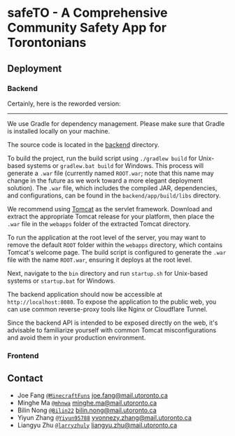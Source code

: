 # safeTO - A Comprehensive Community Safety App for Torontonians

## Deployment

### Backend

Certainly, here is the reworded version:

---

We use Gradle for dependency management. Please make sure that Gradle is installed locally on your machine.

The source code is located in the [backend](backend) directory.

To build the project, run the build script using `./gradlew build` for Unix-based systems or `gradlew.bat build` for Windows. This process will generate a `.war` file (currently named `ROOT.war`; note that this name may change in the future as we work toward a more elegant deployment solution). The `.war` file, which includes the compiled JAR, dependencies, and configurations, can be found in the `backend/app/build/libs` directory.

We recommend using [Tomcat](https://tomcat.apache.org/) as the servlet framework. Download and extract the appropriate Tomcat release for your platform, then place the `.war` file in the `webapps` folder of the extracted Tomcat directory.

To run the application at the root level of the server, you may want to remove the default `ROOT` folder within the `webapps` directory, which contains Tomcat's welcome page. The build script is configured to generate the `.war` file with the name `ROOT.war`, ensuring it deploys at the root level.

Next, navigate to the `bin` directory and run `startup.sh` for Unix-based systems or `startup.bat` for Windows.

The backend application should now be accessible at `http://localhost:8080`. To expose the application to the public web, you can use common reverse-proxy tools like Nginx or Cloudflare Tunnel.

Since the backend API is intended to be exposed directly on the web, it's advisable to familiarize yourself with common Tomcat misconfigurations and avoid them in your production environment.

### Frontend

## Contact

* Joe Fang [`@MinecraftFuns`](https://github.com/MinecraftFuns) <joe.fang@mail.utoronto.ca>
* Minghe Ma [`@mhnwa`](https://github.com/mhnwa) <minghe.ma@mail.utoronto.ca>
* Bilin Nong [`@Bilin22`](https://github.com/Bilin22)
 <bilin.nong@mail.utoronto.ca>
* Yiyun Zhang [`@Yiyun95788`](https://github.com/Yiyun95788) <yvonnezy.zhang@mail.utoronto.ca>
* Liangyu Zhu [`@larryzhuly`](https://github.com/larryzhuly) <liangyu.zhu@mail.utoronto.ca>
